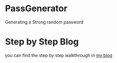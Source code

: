 # PassGenerator
Generating a Strong random password 

# Step by Step **Blog**
  you can find the step by step walkthrough in [my blog](https://sd023.medium.com/password-generator-1946bfa735b7)
